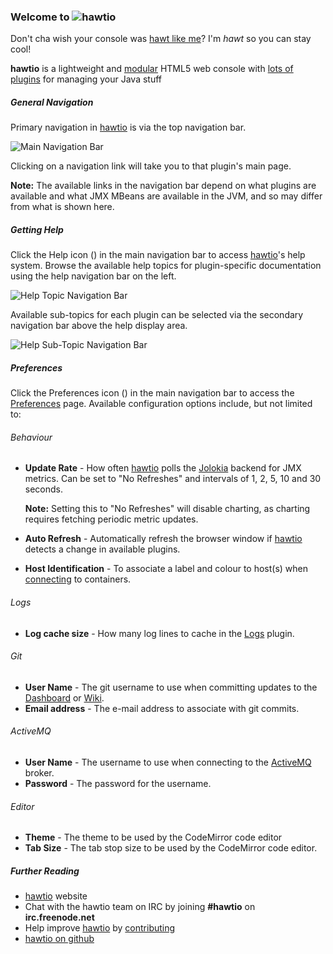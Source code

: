 ### Welcome to <img class='no-shadow' src='img/logo.png'>hawtio ###

Don't cha wish your console was <a href="http://www.youtube.com/watch?v=YNSxNsr4wmA">hawt like me</a>? I'm <i>hawt</i> so you can stay cool!

<b>hawtio</b> is a lightweight and <a href="http://hawt.io/plugins/index.html">modular</a> HTML5 web console with <a href="http://hawt.io/plugins/index.html">lots of plugins</a> for managing your Java stuff

##### General Navigation #####
Primary navigation in [hawtio](http://hawt.io "hawtio") is via the top navigation bar.

![Main Navigation Bar](app/core/doc/img/main-nav.png "Main Navigation Bar")

Clicking on a navigation link will take you to that plugin's main page.

<i class='yellow text-shadowed icon-warning-sign'></i> **Note:** The available links in the navigation bar depend on what plugins are available and what JMX MBeans are available in the JVM, and so may differ from what is shown here.

##### Getting Help #####
Click the Help icon (<i class='icon-question-sign'></i>) in the main navigation bar to access [hawtio](http://hawt.io "hawtio")'s help system. Browse the available help topics for plugin-specific documentation using the help navigation bar on the left.

![Help Topic Navigation Bar](app/core/doc/img/help-topic-nav.png "Help Topic Navigation Bar")

Available sub-topics for each plugin can be selected via the secondary navigation bar above the help display area.

![Help Sub-Topic Navigation Bar](app/core/doc/img/help-subtopic-nav.png "Help Sub-Topic Navigation Bar")

##### Preferences #####
Click the Preferences icon (<i class='icon-cogs'></i>) in the main navigation bar to access the [Preferences](#/preferences) page.  Available configuration options include, but not limited to:

###### Behaviour ######
- **Update Rate** - How often [hawtio](http://hawt.io "hawtio") polls the [Jolokia](http://jolokia.org) backend for JMX metrics.  Can be set to "No Refreshes" and intervals of 1, 2, 5, 10 and 30 seconds.

  <i class='yellow text-shadowed icon-warning-sign'></i> **Note:** Setting this to "No Refreshes" will disable charting, as charting requires fetching periodic metric updates.
- **Auto Refresh** - Automatically refresh the browser window if [hawtio](http://hawt.io "hawtio") detects a change in available plugins.
- **Host Identification** - To associate a label and colour to host(s) when [connecting](#/help/jvm) to containers.

###### Logs ######
- **Log cache size** - How many log lines to cache in the [Logs](#/help/log) plugin.

###### Git ######
- **User Name** - The git username to use when committing updates to the [Dashboard](#/help/dashboard/) or [Wiki](#/help/wiki).
- **Email address** - The e-mail address to associate with git commits.

###### ActiveMQ ######
- **User Name** - The username to use when connecting to the [ActiveMQ](#/help/activemq/) broker.
- **Password** - The password for the username.

###### Editor ######
- **Theme** - The theme to be used by the CodeMirror code editor
- **Tab Size** - The tab stop size to be used by the CodeMirror code editor.


##### Further Reading #####
- [hawtio](http://hawt.io "hawtio") website
- Chat with the hawtio team on IRC by joining **#hawtio** on **irc.freenode.net**
- Help improve [hawtio](http://hawt.io "hawtio") by [contributing](http://hawt.io/contributing/index.html)
- [hawtio on github](https://github.com/hawtio/hawtio)





